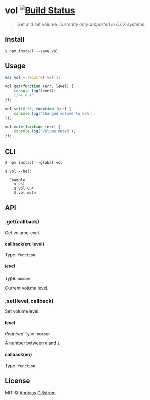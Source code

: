# vol [![Build Status](https://travis-ci.org/gillstrom/vol.svg?branch=master)](https://travis-ci.org/gillstrom/vol)

> Get and set volume.
*Currently only supported in OS X systems.*


## Install

```
$ npm install --save vol
```


## Usage

```js
var vol = require('vol');

vol.get(function (err, level) {
	console.log(level);
	//=> 0.45
});

vol.set(0.65, function (err) {
	console.log('Changed volume to 65%');
});

vol.mute(function (err) {
	console.log('Volume muted');
});
```


## CLI

```
$ npm install --global vol
```

```
$ vol --help

  Example
    $ vol
    $ vol 0.4
    $ vol mute
```


## API

### .get(callback)

Get volume level.

#### callback(err, level)
  
Type: `function`

##### level

Type: `number`

Current volume level.

### .set(level, callback)

Set volume level.

#### level

*Required*
Type: `number`

A number between `0` and `1`.

#### callback(err)
  
Type: `function`


## License

MIT © [Andreas Gillström](http://github.com/gillstrom)
